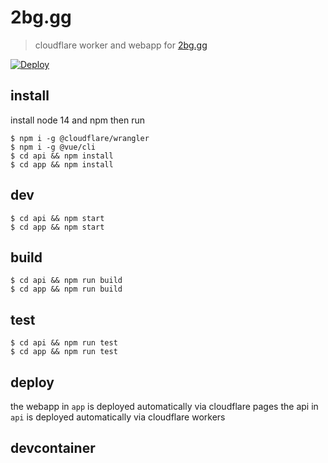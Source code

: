 # 2bg.gg

> cloudflare worker and webapp for [2bg.gg](https://2bg.gg)

[![Deploy](https://github.com/L1fescape/2bg/actions/workflows/deploy.yml/badge.svg)](https://github.com/L1fescape/2bg/actions/workflows/deploy.yml)

## install

install node 14 and npm then run

```
$ npm i -g @cloudflare/wrangler
$ npm i -g @vue/cli
$ cd api && npm install
$ cd app && npm install
```

## dev

```
$ cd api && npm start
$ cd app && npm start
```

## build

```
$ cd api && npm run build
$ cd app && npm run build
```

## test

```
$ cd api && npm run test
$ cd app && npm run test
```

## deploy

the webapp in `app` is deployed automatically via cloudflare pages
the api in `api` is deployed automatically via cloudflare workers

## devcontainer
